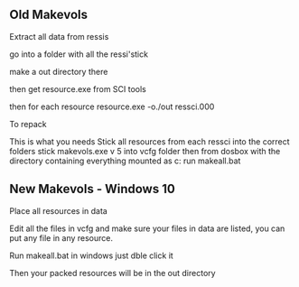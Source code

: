 ## Old Makevols 

Extract all data from ressis

go into a folder with all the ressi'stick

make a out directory there

then get resource.exe from SCI tools

then for each resource
resource.exe -o./out ressci.000


To repack

This is what you needs
Stick all resources from each ressci into the correct folders
stick makevols.exe v 5 into vcfg
folder
then from dosbox with the directory containing everything mounted as c:
run makeall.bat



## New Makevols - Windows 10

Place all resources in data

Edit all the files in vcfg and make sure your files in data
are listed, you can put any file in any resource.

Run makeall.bat in windows just dble click it

Then your packed resources will be in the out directory

